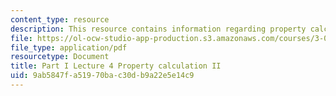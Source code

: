 ```yaml
---
content_type: resource
description: This resource contains information regarding property calculation II.
file: https://ol-ocw-studio-app-production.s3.amazonaws.com/courses/3-021j-introduction-to-modeling-and-simulation-spring-2012/9ab5847fa51970bac30db9a22e5e14c9_MIT3_021JS12_P1_L4.pdf
file_type: application/pdf
resourcetype: Document
title: Part I Lecture 4 Property calculation II
uid: 9ab5847f-a519-70ba-c30d-b9a22e5e14c9
---
```

